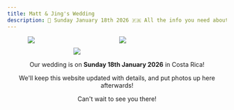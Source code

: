 ```yaml
---
title: Matt & Jing's Wedding 
description: 💍 Sunday January 18th 2026 🇫🇷 All the info you need about our wedding location and venue, as well as travel & accommodation options. We'll post photos up here after too!
---
```

<div style="
  display: flex;
  flex-wrap: wrap;
  justify-content: center;
  gap: 10px;
  width: 100%;
">
  <img src="../assets/images/sunset.jpg" style="max-width: 30%; min-width: 200px; height: auto; max-height: 300px;">
  <img src="../assets/images/Matt_Jing_Proposal_7.jpg" style="max-width: 30%; min-width: 200px; height: auto; max-height: 300px;">
  <img src="../assets/images/ski.jpg" style="max-width: 30%; min-width: 200px; height: auto; max-height: 300px;">
</div>

<p style='text-align: center'>
Our wedding is on <b>Sunday 18th January 2026</b> in Costa Rica!
</p>

<p style='text-align: center'>
We'll keep this website updated with details, and put photos up here afterwards!
</p>

<p style='text-align: center'>
Can't wait to see you there!
</p>

